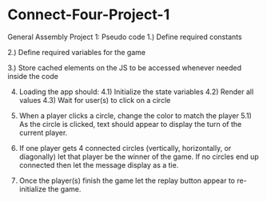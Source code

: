 # Connect-Four-Project-1
General Assembly Project 1: Pseudo code
1.) Define required constants

2.) Define required variables for the game

3.) Store cached elements on the JS to be accessed whenever needed inside the code

4) Loading the app should:
    4.1) Initialize the state variables
    4.2) Render all values
    4.3) Wait for user(s) to click on a circle

5) When a player clicks a circle, change the color to match the player
    5.1) As the circle is clicked, text should appear to display the turn of the current player.
6) If one player gets 4 connected circles (vertically, horizontally, or diagonally) let that player be the winner of the game. If no circles end up connected then let the message display as a tie.

7) Once the player(s) finish the game let the replay button appear to re-initialize the game.

